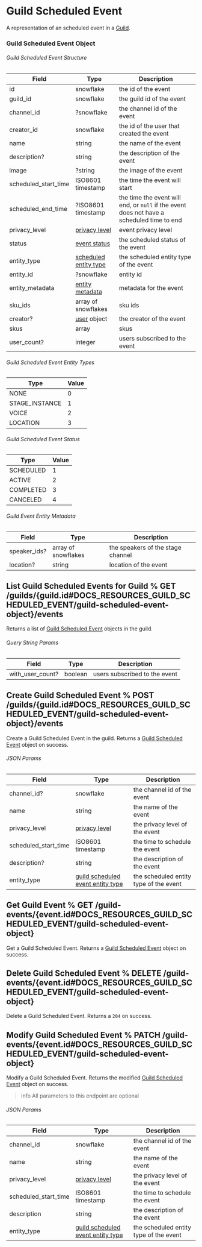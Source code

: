 # Guild Scheduled Event

A representation of an scheduled event in a [Guild](#DOCS_RESOURCES_GUILD/).

### Guild Scheduled Event Object

###### Guild Scheduled Event Structure

| Field                | Type                                                                                                       | Description                                                                               |
| -------------------- | ---------------------------------------------------------------------------------------------------------- | ----------------------------------------------------------------------------------------- |
| id                   | snowflake                                                                                                  | the id of the event                                                                       |
| guild_id             | snowflake                                                                                                  | the guild id of the event                                                                 |
| channel_id           | ?snowflake                                                                                                 | the channel id of the event                                                               |
| creator_id           | snowflake                                                                                                  | the id of the user that created the event                                                 |
| name                 | string                                                                                                     | the name of the event                                                                     |
| description?         | string                                                                                                     | the description of the event                                                              |
| image                | ?string                                                                                                    | the image of the event                                                                    |
| scheduled_start_time | ISO8601 timestamp                                                                                          | the time the event will start                                                             |
| scheduled_end_time   | ?ISO8601 timestamp                                                                                         | the time the event will end, or `null` if the event does not have a scheduled time to end |
| privacy_level        | [privacy level](#DOCS_RESOURCES_STAGE_INSTANCE/stage-instance-object-privacy-level)                        | event privacy level                                                                       |
| status               | [event status](#DOCS_RESOURCES_GUILD_EVENT/guild-event-object-guild-scheduled-event-status)                | the scheduled status of the event                                                         |
| entity_type          | [scheduled entity type](#DOCS_RESOURCES_GUILD_EVENT/guild-event-object-guild-scheduled-event-entity-types) | the scheduled entity type of the event                                                    |
| entity_id            | ?snowflake                                                                                                 | entity id                                                                                 |
| entity_metadata      | [entity metadata](#DOCS_RESOURCES_GUILD_EVENT/guild-event-object-guild-event-entity-metadata)              | metadata for the event                                                                    |
| sku_ids              | array of snowflakes                                                                                        | sku ids                                                                                   |
| creator?             | [user](#DOCS_RESOURCES_USER/user-object) object                                                            | the creator of the event                                                                  |
| skus                 | array                                                                                                      | skus                                                                                      |
| user_count?          | integer                                                                                                    | users subscribed to the event                                                             |

###### Guild Scheduled Event Entity Types

| Type           | Value |
| -------------- | ----- |
| NONE           | 0     |
| STAGE_INSTANCE | 1     |
| VOICE          | 2     |
| LOCATION       | 3     |

###### Guild Scheduled Event Status

| Type      | Value |
| --------- | ----- |
| SCHEDULED | 1     |
| ACTIVE    | 2     |
| COMPLETED | 3     |
| CANCELED  | 4     |

###### Guild Event Entity Metadata

| Field        | Type                | Description                       |
| ------------ | ------------------- | --------------------------------- |
| speaker_ids? | array of snowflakes | the speakers of the stage channel |
| location?    | string              | location of the event             |

## List Guild Scheduled Events for Guild % GET /guilds/{guild.id#DOCS_RESOURCES_GUILD_SCHEDULED_EVENT/guild-scheduled-event-object}/events

Returns a list of [Guild Scheduled Event](#DOCS_RESOURCES_GUILD_SCHEDULED_EVENT/guild-scheduled-event-object) objects in the guild.

###### Query String Params

| Field            | Type    | Description                   |
| ---------------- | ------- | ----------------------------- |
| with_user_count? | boolean | users subscribed to the event |

## Create Guild Scheduled Event % POST /guilds/{guild.id#DOCS_RESOURCES_GUILD_SCHEDULED_EVENT/guild-scheduled-event-object}/events

Create a Guild Scheduled Event in the guild. Returns a [Guild Scheduled Event](#DOCS_RESOURCES_GUILD_SCHEDULED_EVENT/guild-scheduled-event-object) object on success.

###### JSON Params

| Field                | Type                                                                                                                             | Description                            |
| -------------------- | -------------------------------------------------------------------------------------------------------------------------------- | -------------------------------------- |
| channel_id?          | snowflake                                                                                                                        | the channel id of the event            |
| name                 | string                                                                                                                           | the name of the event                  |
| privacy_level        | [privacy level](#DOCS_RESOURCES_STAGE_INSTANCE/stage-instance-object-privacy-level)                                              | the privacy level of the event         |
| scheduled_start_time | ISO8601 timestamp                                                                                                                | the time to schedule the event         |
| description?         | string                                                                                                                           | the description of the event           |
| entity_type          | [guild scheduled event entity type](#DOCS_RESOURCES_GUILD_SCHEDULED_EVENT/guild-event-object-guild-scheduled-event-entity-types) | the scheduled entity type of the event |

## Get Guild Event % GET /guild-events/{event.id#DOCS_RESOURCES_GUILD_SCHEDULED_EVENT/guild-scheduled-event-object}

Get a Guild Scheduled Event. Returns a [Guild Scheduled Event](#DOCS_RESOURCES_GUILD_SCHEDULED_EVENT/guild-scheduled-event-object) object on success.

## Delete Guild Scheduled Event % DELETE /guild-events/{event.id#DOCS_RESOURCES_GUILD_SCHEDULED_EVENT/guild-scheduled-event-object}

Delete a Guild Scheduled Event. Returns a `204` on success.

## Modify Guild Scheduled Event % PATCH /guild-events/{event.id#DOCS_RESOURCES_GUILD_SCHEDULED_EVENT/guild-scheduled-event-object}

Modify a Guild Scheduled Event. Returns the modified [Guild Scheduled Event](#DOCS_RESOURCES_GUILD_SCHEDULED_EVENT/guild-scheduled-event-object) object on success.

> info
> All parameters to this endpoint are optional

###### JSON Params

| Field                | Type                                                                                                                             | Description                            |
| -------------------- | -------------------------------------------------------------------------------------------------------------------------------- | -------------------------------------- |
| channel_id           | snowflake                                                                                                                        | the channel id of the event            |
| name                 | string                                                                                                                           | the name of the event                  |
| privacy_level        | [privacy level](#DOCS_RESOURCES_STAGE_INSTANCE/stage-instance-object-privacy-level)                                              | the privacy level of the event         |
| scheduled_start_time | ISO8601 timestamp                                                                                                                | the time to schedule the event         |
| description          | string                                                                                                                           | the description of the event           |
| entity_type          | [guild scheduled event entity type](#DOCS_RESOURCES_GUILD_SCHEDULED_EVENT/guild-event-object-guild-scheduled-event-entity-types) | the scheduled entity type of the event |

